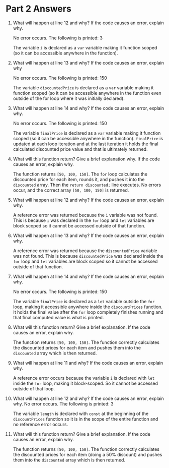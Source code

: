 # Part 2 Answers

1. What will happen at line 12 and why? If the code causes an error, explain why. 
   
    No error occurs. The following is printed: 3

    The variable `i` is declared as a  `var` variable making it function scoped (so it can be accessible anywhere in the function).
2. What will happen at line 13 and why? If the code causes an error, explain why
   
    No error occurs. The following is printed: 150

    The variable `discountedPrice` is declared as a  `var` variable making it function scoped (so it can be accessible anywhere in the function even outside of the for loop where it was initially declared).
3. What will happen at line 14 and why? If the code causes an error, explain why. 
   
    No error occurs. The following is printed: 150
    
    The variable `finalPrice` is declared as a  `var` variable making it function scoped (so it can be accessible anywhere in the 
    function). `finalPrice` is updated at each loop iteration and at the last iteration it holds the final calculated discounted price value and that is ultimately returned. 
4. What will this function return? Give a brief explanation why. If the code causes an error, explain why.
   
    The function returns `[50, 100, 150]`. The `for` loop calculates the discounted price for each item, rounds it, and pushes it into the `discounted` array. Then the `return discounted;` line executes. No errors occur, and the correct array `[50, 100, 150]` is returned.
5. What will happen at line 12 and why?  If the code causes an error, explain why.
   
    A reference error was returned because the `i` variable was not found. This is because `i` was declared in the `for` loop  and `let` variables are block scoped so it cannot be accessed outside of that function.
6. What will happen at line 13 and why?  If the code causes an error, explain why.
   
    A reference error was returned because the `discountedPrice` variable was not found. This is because `discountedPrice` was declared inside the `for` loop and `let` variables are block scoped so it cannot be accessed outside of that function. 
7. What will happen at line 14 and why? If the code causes an error, explain why. 
   
    No error occurs. The following is printed: 150

    The variable `finalPrice` is declared as a `let` variable outside the `for` loop, making it accessible anywhere inside the `discountPrices` function. It holds the final value after the `for` loop completely finishes running and that final computed value is what is printed.
8. What will this function return? Give a brief explanation. If the code causes an error, explain why. 
   
    The function returns `[50, 100, 150]`. The function correctly calculates the discounted prices for each item and pushes them into the `discounted` array which is then returned.
9.  What will happen at line 11 and why? If the code causes an error, explain why.
    
    A reference error occurs because the variable `i` is declared with `let` inside the `for` loop, making it block-scoped. So it cannot be accessed outside of that loop.
10. What will happen at line 12 and why? If the code causes an error, explain why.
    No error occurs. The following is printed: 3

    The variable `length` is declared with `const` at the beginning of the `discountPrices` function so it is in the scope of the entire function and no reference error occurs. 
11. What will this function return? Give a brief explanation. If the code causes an error, explain why.
    
    The function returns `[50, 100, 150]`. The function correctly calculates the discounted prices for each item (doing a 50% discount) and pushes them into the `discounted` array which is then returned. 
